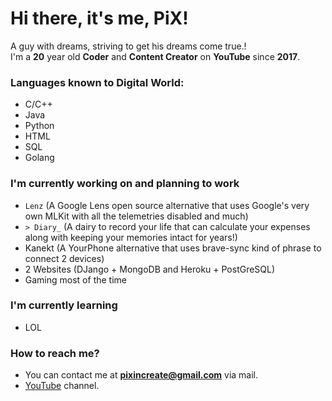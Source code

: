 # Hi there, it's me, PiX!
A guy with dreams, striving to get his dreams come true.!   
I'm a **20** year old **Coder** and **Content Creator** on **YouTube** since **2017**.   
  
### Languages known to Digital World:  
- C/C++
- Java
- Python
- HTML
- SQL
- Golang
  
### I'm currently working on and planning to work  
- `Lenz` (A Google Lens open source alternative that uses Google's very own MLKit with all the telemetries disabled and much)
- `> Diary_` (A dairy to record your life that can calculate your expenses along with keeping your memories intact for years!)
- Kanekt (A YourPhone alternative that uses brave-sync kind of phrase to connect 2 devices)
- 2 Websites (DJango + MongoDB and Heroku + PostGreSQL)
- Gaming most of the time
  
### I'm currently learning   
- LOL
  
### How to reach me?  
- You can contact me at **pixincreate@gmail.com** via mail.
- [YouTube](https://youtube.com/c/pixincreate1) channel.

